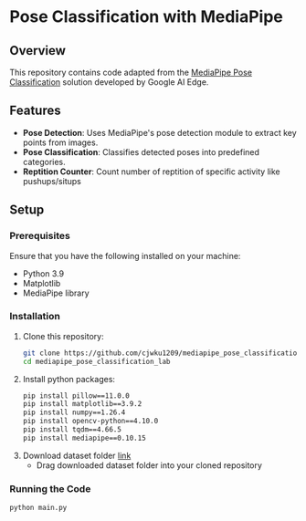 # Pose Classification with MediaPipe

## Overview

This repository contains code adapted from the [MediaPipe Pose Classification](https://github.com/google-ai-edge/mediapipe/blob/master/docs/solutions/pose_classification.md) solution developed by Google AI Edge. 

## Features

- **Pose Detection**: Uses MediaPipe's pose detection module to extract key points from images.
- **Pose Classification**: Classifies detected poses into predefined categories.
- **Reptition Counter**: Count number of reptition of specific activity like pushups/situps

## Setup

### Prerequisites

Ensure that you have the following installed on your machine:

- Python 3.9
- Matplotlib
- MediaPipe library

### Installation

1. Clone this repository:
   ```bash
   git clone https://github.com/cjwku1209/mediapipe_pose_classification_lab.git
   cd mediapipe_pose_classification_lab
2. Install python packages:
   ```bash
   pip install pillow==11.0.0
   pip install matplotlib==3.9.2
   pip install numpy==1.26.4
   pip install opencv-python==4.10.0
   pip install tqdm==4.66.5
   pip install mediapipe==0.10.15
3. Download dataset folder [link](https://drive.google.com/file/d/1nj6-rqEfIQ5ZcFOJb_shtLlfb2b6Xe7a/view?usp=sharing)
   - Drag downloaded dataset folder into your cloned repository
  
### Running the Code

```bash
python main.py
```
      
